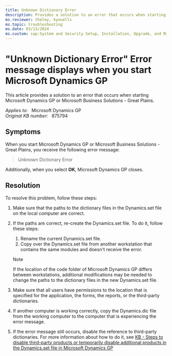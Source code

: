 ```yaml
---
title: Unknown Dictionary Error
description: Provides a solution to an error that occurs when starting Microsoft Dynamics GP or Microsoft Business Solutions - Great Plains.
ms.reviewer: theley, kyouells
ms.topic: troubleshooting
ms.date: 03/13/2024
ms.custom: sap:System and Security Setup, Installation, Upgrade, and Migrations
---
```

# "Unknown Dictionary Error" Error message displays when you start Microsoft Dynamics GP

This article provides a solution to an error that occurs when starting Microsoft Dynamics GP or Microsoft Business Solutions - Great Plains.

_Applies to:_ &nbsp; Microsoft Dynamics GP  
_Original KB number:_ &nbsp; 875794

## Symptoms

When you start Microsoft Dynamics GP or Microsoft Business Solutions - Great Plains, you receive the following error message:
> Unknown Dictionary Error

Additionally, when you select **OK**, Microsoft Dynamics GP closes.

## Resolution

To resolve this problem, follow these steps:

1. Make sure that the paths to the dictionary files in the Dynamics.set file on the local computer are correct.

2. If the paths are correct, re-create the Dynamics.set file. To do it, follow these steps:
    1. Rename the current Dynamics.set file.
    2. Copy over the Dynamics.set file from another workstation that contains the same modules and doesn't receive the error.

    > [!NOTE]
    > If the location of the code folder of Microsoft Dynamics GP differs between workstations, additional modifications may be needed to change the paths to the dictionary files in the new Dynamics.set file.
3. Make sure that all users have permissions to the location that is specified for the application, the forms, the reports, or the third-party dictionaries.

4. If another computer is working correctly, copy the Dynamics.dic file from the working computer to the computer that is experiencing the error message.

5. If the error message still occurs, disable the reference to third-party dictionaries. For more information about how to do it, see [KB - Steps to disable third-party products or temporarily disable additional products in the Dynamics.set file in Microsoft Dynamics GP](https://support.microsoft.com/help/872087)
